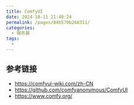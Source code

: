```yaml
---
title: ComfyUI
date: 2024-10-11 21:40:24
permalink: /pages/84b570b268311/
categories:
  - 服务器
tags:
  - 
---
```


## 参考链接

- <https://comfyui-wiki.com/zh-CN>
- <https://github.com/comfyanonymous/ComfyUI>
- <https://www.comfy.org/>
